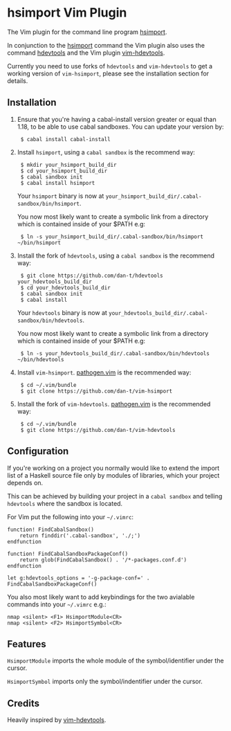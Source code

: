 hsimport Vim Plugin
===================

The Vim plugin for the command line program [hsimport](<https://github.com/dan-t/hsimport>).

In conjunction to the [hsimport](<https://github.com/dan-t/hsimport>) command the Vim plugin also
uses the command [hdevtools](<https://github.com/bitc/hdevtools/>) and the Vim plugin
[vim-hdevtools](<https://github.com/bitc/vim-hdevtools/>).

Currently you need to use forks of `hdevtools` and `vim-hdevtools` to get a working
version of `vim-hsimport`, please see the installation section for details.

Installation
------------

1. Ensure that you're having a cabal-install version greater or equal than 1.18, to be able
   to use cabal sandboxes. You can update your version by:

        $ cabal install cabal-install

2. Install `hsimport`, using a `cabal sandbox` is the recommend way:

        $ mkdir your_hsimport_build_dir
        $ cd your_hsimport_build_dir
        $ cabal sandbox init
        $ cabal install hsimport
   
    Your `hsimport` binary is now at `your_hsimport_build_dir/.cabal-sandbox/bin/hsimport`.

    You now most likely want to create a symbolic link from a directory which is contained
    inside of your $PATH e.g:

        $ ln -s your_hsimport_build_dir/.cabal-sandbox/bin/hsimport ~/bin/hsimport 

3. Install the fork of `hdevtools`, using a `cabal sandbox` is the recommend way:

        $ git clone https://github.com/dan-t/hdevtools your_hdevtools_build_dir
        $ cd your_hdevtools_build_dir
        $ cabal sandbox init
        $ cabal install

    Your `hdevtools` binary is now at `your_hdevtools_build_dir/.cabal-sandbox/bin/hdevtools`.
    
    You now most likely want to create a symbolic link from a directory which is contained
    inside of your $PATH e.g:

        $ ln -s your_hdevtools_build_dir/.cabal-sandbox/bin/hdevtools ~/bin/hdevtools

4. Install `vim-hsimport`. [pathogen.vim](<https://github.com/tpope/vim-pathogen/>)
   is the recommended way:

        $ cd ~/.vim/bundle
        $ git clone https://github.com/dan-t/vim-hsimport

5. Install the fork of `vim-hdevtools`. [pathogen.vim](<https://github.com/tpope/vim-pathogen/>)
   is the recommended way:

        $ cd ~/.vim/bundle
        $ git clone https://github.com/dan-t/vim-hdevtools  

Configuration
-------------

If you're working on a project you normally would like to extend the import list of a Haskell
source file only by modules of libraries, which your project depends on.

This can be achieved by building your project in a `cabal sandbox` and telling `hdevtools` where
the sandbox is located.

For Vim put the following into your `~/.vimrc`:

    function! FindCabalSandbox()
        return finddir('.cabal-sandbox', './;')
    endfunction
    
    function! FindCabalSandboxPackageConf()
        return glob(FindCabalSandbox() . '/*-packages.conf.d')
    endfunction
    
    let g:hdevtools_options = '-g-package-conf=' . FindCabalSandboxPackageConf()


You also most likely want to add keybindings for the two avialable commands into your `~/.vimrc` e.g.:

    nmap <silent> <F1> HsimportModule<CR>
    nmap <silent> <F2> HsimportSymbol<CR>

Features
--------

`HsimportModule` imports the whole module of the symbol/identifier under the cursor.

`HsimportSymbol` imports only the symbol/indentifier under the cursor.

Credits
-------

Heavily inspired by [vim-hdevtools](<https://github.com/bitc/vim-hdevtools/>).

